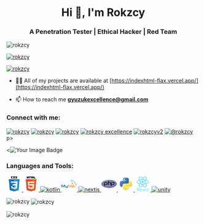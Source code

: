 <h1 align="center">Hi 👋, I'm Rokzcy</h1>
<h3 align="center">A Penetration Tester | Ethical Hacker | Red Team</h3>

<p align="left"> <img src="https://komarev.com/ghpvc/?username=rokzcy&label=Profile%20views&color=0e75b6&style=flat" alt="rokzcy" /> </p>

<p align="left"> <a href="https://github.com/ryo-ma/github-profile-trophy"><img src="https://github-profile-trophy.vercel.app/?username=rokzcy" alt="rokzcy" /></a> </p>

<p align="left"> <a href="https://twitter.com/rokzcy" target="blank"><img src="https://img.shields.io/twitter/follow/rokzcy?logo=twitter&style=for-the-badge" alt="rokzcy" /></a> </p>

- 👨‍💻 All of my projects are available at [https://indexhtml-flax.vercel.app/](https://indexhtml-flax.vercel.app/)

- 📫 How to reach me **gyuzukexcellence@gmail.com**

<h3 align="left">Connect with me:</h3>
<p align="left">
<a href="https://dev.to/rokzcy" target="blank"><img align="center" src="https://raw.githubusercontent.com/rahuldkjain/github-profile-readme-generator/master/src/images/icons/Social/devto.svg" alt="rokzcy" height="30" width="40" /></a>
<a href="https://twitter.com/rokzcy" target="blank"><img align="center" src="https://raw.githubusercontent.com/rahuldkjain/github-profile-readme-generator/master/src/images/icons/Social/twitter.svg" alt="rokzcy" height="30" width="40" /></a>
<a href="https://linkedin.com/in/rokzcy" target="blank"><img align="center" src="https://raw.githubusercontent.com/rahuldkjain/github-profile-readme-generator/master/src/images/icons/Social/linked-in-alt.svg" alt="rokzcy" height="30" width="40" /></a>
<a href="https://fb.com/rokzcy excellence" target="blank"><img align="center" src="https://raw.githubusercontent.com/rahuldkjain/github-profile-readme-generator/master/src/images/icons/Social/facebook.svg" alt="rokzcy excellence" height="30" width="40" /></a>
<a href="https://instagram.com/rokzcyv2" target="blank"><img align="center" src="https://raw.githubusercontent.com/rahuldkjain/github-profile-readme-generator/master/src/images/icons/Social/instagram.svg" alt="rokzcyv2" height="30" width="40" /></a>
<a href="https://medium.com/@rokzcy" target="blank"><img align="center" src="https://raw.githubusercontent.com/rahuldkjain/github-profile-readme-generator/master/src/images/icons/Social/medium.svg" alt="@rokzcy" height="30" width="40" /></a>
</<img src="https://tryhackme-badges.s3.amazonaws.com/Rok3cy.png" alt="Your Image Badge" />p>

<p><<img src="https://tryhackme-badges.s3.amazonaws.com/Rok3cy.png" alt="Your Image Badge" /></p>

<h3 align="left">Languages and Tools:</h3>
<p align="left"> <a href="https://www.w3schools.com/css/" target="_blank" rel="noreferrer"> <img src="https://raw.githubusercontent.com/devicons/devicon/master/icons/css3/css3-original-wordmark.svg" alt="css3" width="40" height="40"/> </a> <a href="https://www.w3.org/html/" target="_blank" rel="noreferrer"> <img src="https://raw.githubusercontent.com/devicons/devicon/master/icons/html5/html5-original-wordmark.svg" alt="html5" width="40" height="40"/> </a> <a href="https://kotlinlang.org" target="_blank" rel="noreferrer"> <img src="https://www.vectorlogo.zone/logos/kotlinlang/kotlinlang-icon.svg" alt="kotlin" width="40" height="40"/> </a> <a href="https://www.mysql.com/" target="_blank" rel="noreferrer"> <img src="https://raw.githubusercontent.com/devicons/devicon/master/icons/mysql/mysql-original-wordmark.svg" alt="mysql" width="40" height="40"/> </a> <a href="https://nextjs.org/" target="_blank" rel="noreferrer"> <img src="https://cdn.worldvectorlogo.com/logos/nextjs-2.svg" alt="nextjs" width="40" height="40"/> </a> <a href="https://www.php.net" target="_blank" rel="noreferrer"> <img src="https://raw.githubusercontent.com/devicons/devicon/master/icons/php/php-original.svg" alt="php" width="40" height="40"/> </a> <a href="https://www.python.org" target="_blank" rel="noreferrer"> <img src="https://raw.githubusercontent.com/devicons/devicon/master/icons/python/python-original.svg" alt="python" width="40" height="40"/> </a> <a href="https://reactjs.org/" target="_blank" rel="noreferrer"> <img src="https://raw.githubusercontent.com/devicons/devicon/master/icons/react/react-original-wordmark.svg" alt="react" width="40" height="40"/> </a> <a href="https://unity.com/" target="_blank" rel="noreferrer"> <img src="https://www.vectorlogo.zone/logos/unity3d/unity3d-icon.svg" alt="unity" width="40" height="40"/> </a> </p>

<p><img align="left" src="https://github-readme-stats.vercel.app/api/top-langs?username=rokzcy&show_icons=true&locale=en&layout=compact" alt="rokzcy" /></p>

<p>&nbsp;<img align="center" src="https://github-readme-stats.vercel.app/api?username=rokzcy&show_icons=true&locale=en" alt="rokzcy" /></p>

<p><img align="center" src="https://github-readme-streak-stats.herokuapp.com/?user=rokzcy&" alt="rokzcy" /></p>
